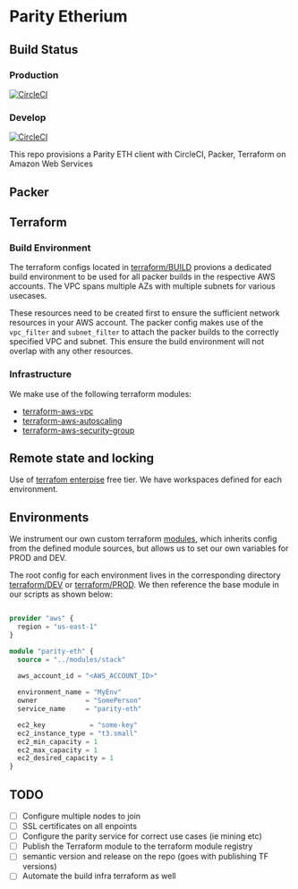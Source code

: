 # Parity Etherium

## Build Status

### Production

[![CircleCI](https://circleci.com/gh/WesleyCharlesBlake/parity-eth/tree/master.svg?style=shield)](https://circleci.com/gh/WesleyCharlesBlake/parity-eth/tree/master)

### Develop

[![CircleCI](https://circleci.com/gh/WesleyCharlesBlake/parity-eth/tree/develop.svg?style=shield)](https://circleci.com/gh/WesleyCharlesBlake/parity-eth/tree/develop)


This repo provisions a Parity ETH client with CircleCI, Packer, Terraform on Amazon Web Services

## Packer

## Terraform

### Build Environment

The terraform configs located in [terraform/BUILD](terraform/BUILD) provions a dedicated build environment to be used for all packer builds in the respective AWS accounts. The VPC spans multiple AZs with multiple subnets for various usecases.

These resources need to be created first to ensure the sufficient network resources in your AWS account. The packer config makes use of the `vpc_filter` and `subnet_filter` to attach the packer builds to the correctly specified VPC and subnet. This ensure the build environment will not overlap with any other resources.

### Infrastructure

We make use of the following terraform modules:

* [terraform-aws-vpc](https://github.com/terraform-aws-modules/terraform-aws-vpc)
* [terraform-aws-autoscaling](https://github.com/terraform-aws-modules/terraform-aws-autoscaling)
* [terraform-aws-security-group](https://github.com/terraform-aws-modules/terraform-aws-security-group)

## Remote state and locking

Use of [terrafom enterpise](https://app.terraform.io/app/stratotechnology/workspaces) free tier. We have workspaces defined for each environment.

## Environments

We instrument our own custom terraform [modules](modules), which inherits config from the defined module sources, but allows us to set our own variables for PROD and DEV.

The root config for each environment lives in the corresponding directory [terraform/DEV](terraform/DEV) or [terraform/PROD](terraform/PROD). We then reference the base module in our scripts as shown below:

```terraform

provider "aws" {
  region = "us-east-1"
}

module "parity-eth" {
  source = "../modules/stack"

  aws_account_id = "<AWS_ACCOUNT_ID>"
  
  environment_name = "MyEnv"
  owner            = "SomePerson"
  service_name     = "parity-eth"

  ec2_key           = "some-key"
  ec2_instance_type = "t3.small"
  ec2_min_capacity = 1
  ec2_max_capacity = 1
  ec2_desired_capacity = 1
}
```

## TODO

- [ ] Configure multiple nodes to join
- [ ] SSL certificates on all enpoints
- [ ] Configure the parity service for correct use cases (ie mining etc)
- [ ] Publish the Terraform module to the terraform module registry
- [ ] semantic version and release on the repo (goes with publishing TF versions)
- [ ] Automate the build infra terraform as well